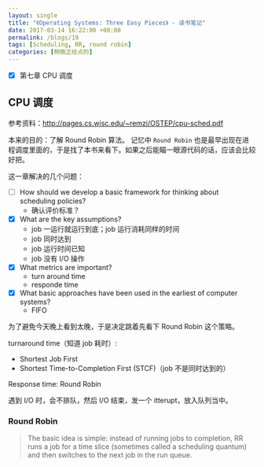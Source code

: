 ```yaml
---
layout: single
title: "《Operating Systems: Three Easy Pieces》 - 读书笔记"
date: 2017-03-14 16:22:00 +00:00
permalink: /blogs/19
tags: [Scheduling, RR, round robin]
categories: [稍微正经点的]
---
```

- [x] 第七章 CPU 调度


## CPU 调度

参考资料：<http://pages.cs.wisc.edu/~remzi/OSTEP/cpu-sched.pdf>

本来的目的：了解 Round Robin 算法。
记忆中 `Round Robin` 也是最早出现在进程调度里面的，于是找了本书来看下。如果之后能瞄一眼源代码的话，应该会比较好把。

这一章解决的几个问题：

- [ ] How should we develop a basic framework for thinking about scheduling policies?
  - 确认评价标准？
- [x] What are the key assumptions?
  - job 一运行就运行到底；job 运行消耗同样的时间
  - job 同时达到
  - job 运行时间已知
  - job 没有 I/O 操作
- [x] What metrics are important?
  - turn around time
  - responde time
- [x] What basic approaches have been used in the earliest of computer systems?
  - FIFO

为了避免今天晚上看到太晚，于是决定跳着先看下 Round Robin 这个策略。

turnaround time（知道 job 耗时）:

- Shortest Job First
- Shortest Time-to-Completion First (STCF)（job 不是同时达到的）

Response time: Round Robin

遇到 I/O 时，会不排队，然后 I/O 结束，发一个 itterupt，放入队列当中。

### Round Robin

> The basic idea is simple: instead of running jobs to completion, RR runs a job for a time slice (sometimes called a scheduling quantum) and then switches to the next job in the run queue.
